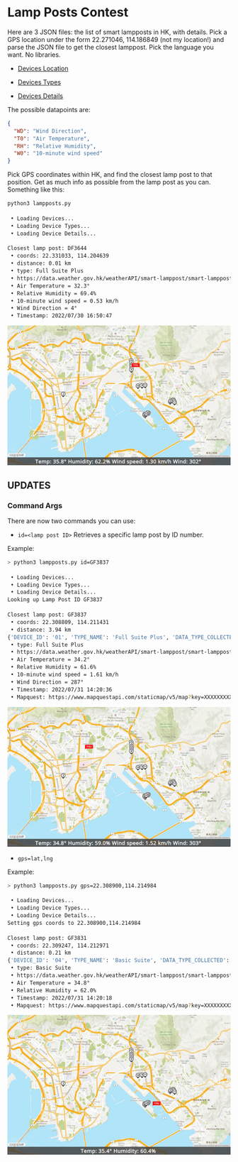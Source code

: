 # Lamp Posts Contest

Here are 3 JSON files: the list of smart lampposts in HK, with details. Pick a GPS location under the form 22.271046, 114.186849 (not my location!) and parse the JSON file to get the closest lamppost. Pick the language you want. No libraries.

* [Devices Location](https://www.hko.gov.hk/common/hko_data/smart-lamppost/files/smart_lamppost_met_device_location.json)

* [Devices Types](https://www.hko.gov.hk/common/hko_data/smart-lamppost/files/smart_lamppost_met_device_type.json)

* [Devices Details](https://www.hko.gov.hk/common/hko_data/smart-lamppost/files/smart_lamppost_met_device_element.json)

The possible datapoints are:

```JSON
{
  "WD": "Wind Direction",
  "T0": "Air Temperature",
  "RH": "Relative Humidity",
  "W0": "10-minute wind speed"
}
```

Pick GPS coordinates within HK, and find the closest lamp post to that position. Get as much info as possible from the lamp post as you can. Something like this:

```sh
python3 lampposts.py

 • Loading Devices...
 • Loading Device Types...
 • Loading Device Details...

Closest lamp post: DF3644
 • coords: 22.331033, 114.204639
 • distance: 0.01 km
 • type: Full Suite Plus
 • https://data.weather.gov.hk/weatherAPI/smart-lamppost/smart-lamppost.php?pi=DF3644&di=01
 • Air Temperature = 32.3°
 • Relative Humidity = 69.4%
 • 10-minute wind speed = 0.53 km/h
 • Wind Direction = 4°
 • Timestamp: 2022/07/30 16:50:47
```

![map sample](mymap_sample.jpg)

## UPDATES

### Command Args

There are now two commands you can use:

* `id=<lamp post ID>`	Retrieves a specific lamp post by ID number.

Example:

```sh
> python3 lampposts.py id=GF3837

 • Loading Devices...
 • Loading Device Types...
 • Loading Device Details...
Looking up Lamp Post ID GF3837

Closest lamp post: GF3837
 • coords: 22.308809, 114.211431
 • distance: 3.94 km
{'DEVICE_ID': '01', 'TYPE_NAME': 'Full Suite Plus', 'DATA_TYPE_COLLECTED': ['T0', 'RH', 'W0', 'WD'], 'dev': '01'}
 • type: Full Suite Plus
 • https://data.weather.gov.hk/weatherAPI/smart-lamppost/smart-lamppost.php?pi=GF3837&di=01
 • Air Temperature = 34.2°
 • Relative Humidity = 61.6%
 • 10-minute wind speed = 1.61 km/h
 • Wind Direction = 287°
 • Timestamp: 2022/07/31 14:20:36
 • Mapquest: https://www.mapquestapi.com/staticmap/v5/map?key=XXXXXXXXXXXXXXXX&center=22.3205725,114.198428&size=1280,800&zoom=14&locations=22.315157,114.224991||22.31777,114.171015||22.333017,114.204519||22.332194,114.204583||22.331033,114.204639||22.330369,114.20464||22.329522,114.204611||22.328862,114.204576||22.321696,114.209811||22.321498,114.207796||22.32187,114.211365||22.314322,114.22374||22.314722,114.223885||22.31493,114.224662||22.315073,114.225355||22.314587,114.225609||22.314045,114.225841||22.309247,114.212971||22.309188,114.212487||22.308809,114.211431|marker-start||22.308653,114.211115||22.308226,114.211083||22.308128,114.211521||22.308413,114.211648||22.308709,114.211864||22.331033,114.181639|flag-you-FF0000-FF0000&defaultMarker=marker-num&banner=Temp: 34.2°%20Humidity: 61.6%%20Wind speed: 1.61 km/h%20Wind: 287°%20

```

![result](mymap_GF3837.jpg)

* `gps=lat,lng`

Example:

```sh
> python3 lampposts.py gps=22.308900,114.214984

 • Loading Devices...
 • Loading Device Types...
 • Loading Device Details...
Setting gps coords to 22.308900,114.214984

Closest lamp post: GF3831
 • coords: 22.309247, 114.212971
 • distance: 0.21 km
{'DEVICE_ID': '04', 'TYPE_NAME': 'Basic Suite', 'DATA_TYPE_COLLECTED': ['T0', 'RH'], 'dev': '04'}
 • type: Basic Suite
 • https://data.weather.gov.hk/weatherAPI/smart-lamppost/smart-lamppost.php?pi=GF3831&di=04
 • Air Temperature = 34.8°
 • Relative Humidity = 62.0%
 • Timestamp: 2022/07/31 14:20:18
 • Mapquest: https://www.mapquestapi.com/staticmap/v5/map?key=XXXXXXXXXXXXXXXX&center=22.3205725,114.198428&size=1280,800&zoom=14&locations=22.315157,114.224991||22.31777,114.171015||22.333017,114.204519||22.332194,114.204583||22.331033,114.204639||22.330369,114.20464||22.329522,114.204611||22.328862,114.204576||22.321696,114.209811||22.321498,114.207796||22.32187,114.211365||22.314322,114.22374||22.314722,114.223885||22.31493,114.224662||22.315073,114.225355||22.314587,114.225609||22.314045,114.225841||22.309247,114.212971|marker-start||22.309188,114.212487||22.308809,114.211431||22.308653,114.211115||22.308226,114.211083||22.308128,114.211521||22.308413,114.211648||22.308709,114.211864||22.3089,114.214984|flag-you-FF0000-FF0000&defaultMarker=marker-num&banner=Temp: 34.8° Humidity: 62.0% 

```

![result](mymap_GF3831.jpg)
